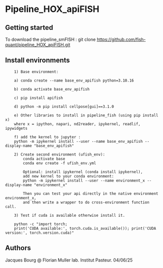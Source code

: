 # Pipeline_HOX_apiFISH



## Getting started

To download the pipeline_smFISH : git clone https://github.com/fish-quant/pipeline_HOX_apiFISH.git


## Install environments

        1) Base environment: 

        a) conda create --name base_env_apifish python=3.10.16

        b) conda activate base_env_apifish

        c) pip install apifish

        d) python -m pip install cellpose[gui]==3.1.0

        e) Other libraries to install in pipeline_fish (using pip install x)
        where x = ipython, napari, nd2reader, ipykernel, readlif, ipywidgets

        f) add the kernel to jupyter :
        python -m ipykernel install --user --name base_env_apifish --display-name "base_env_apifish"

        2) Create second environment (ufish_env): 
            conda activate base
            conda env create -f ufish_env.yml
            
            Optional: install ipykernel (conda install ipykernel), 
            add new kernel to your conda environment:   
            python -m ipykernel install --user --name environment_x --display-name "environment_x"
            
            Then you can test your api directly in the native environment environment_x, 
            and then write a wrapper to do cross-environment function call.

        3) Test if cuda is available otherwise install it.
        
        python -c "import torch;
        print('CUDA available:', torch.cuda.is_available()); print('CUDA version:', torch.version.cuda)"
 
## Authors
Jacques Bourg @ Florian Muller lab. Institut Pasteur. 04/06/25
 
 
